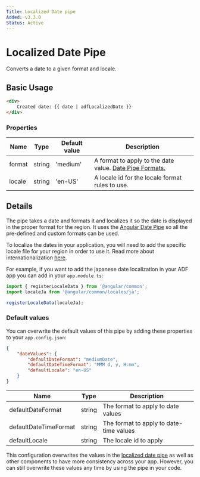 ```yaml
---
Title: Localized Date pipe
Added: v3.3.0
Status: Active
---
```


# Localized Date Pipe

Converts a date to a given format and locale.

## Basic Usage

```HTML
<div>
    Created date: {{ date | adfLocalizedDate }}
</div>
```

### Properties

| Name   | Type   | Default value | Description                                                                                                             |
|--------|--------|---------------|-------------------------------------------------------------------------------------------------------------------------|
| format | string | 'medium'      | A format to apply to the date value. [Date Pipe Formats.](https://angular.io/api/common/DatePipe#custom-format-options) |
| locale | string | 'en-US'       | A locale id for the locale format rules to use.                                                                         |

## Details

The pipe takes a date and formats it and localizes it so the date is displayed in the proper format for the region. It uses the [Angular Date Pipe](https://angular.io/api/common/DatePipe#custom-format-options) so all the pre-defined and custom formats can be used.

To localize the dates in your application, you will need to add the specific locale file for your region in order to use it. Read more about internationalization [here](https://angular.io/guide/i18n#i18n-pipes).

For example, if you want to add the japanese date localization in your ADF app you can add in your `app.module.ts`:

```typescript
import { registerLocaleData } from '@angular/common';
import localeJa from '@angular/common/locales/ja';

registerLocaleData(localeJa);
```

### Default values

You can overwrite the default values of this pipe by adding these properties to your `app.config.json`:

```json
{
    "dateValues": {
        "defaultDateFormat": "mediumDate",
        "defaultDateTimeFormat": "MMM d, y, H:mm",
        "defaultLocale": "en-US"
    }
}
```

| Name                  | Type   | Description                             |
|-----------------------|--------|-----------------------------------------|
| defaultDateFormat     | string | The format to apply to date values      |
| defaultDateTimeFormat | string | The format to apply to date-time values |
| defaultLocale         | string | The locale id to apply                  |

This configuration overwrites the values in the [localized date pipe](../../core/pipes/localized-date.pipe.md) as well as other components to have more consistency across your app. However, you can still overwrite these values any time by using the pipe in your code.
